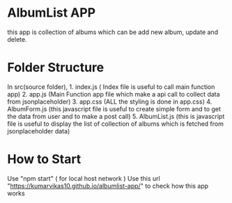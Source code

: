 # AlbumList APP
 this app is collection of albums which can be add new album, update and delete.

 # Folder Structure
 In src(source folder), 
    1. index.js ( Index file is useful to call main function app)
    2. app.js (Main Function app file which make a api call to collect data from jsonplaceholder)
    3. app.css (ALL the styling is done in app.css)
    4. AlbumForm.js (this javascript file is useful to create simple form and to get the data from user and to make a post call)
    5. AlbumList.js (this is javascript file is useful to display the list of collection of albums which is fetched from jsonplaceholder data)

# How to Start
  Use "npm start" ( for local host network )
  Use  this url "https://kumarvikas10.github.io/albumlist-app/" to check how this app works
